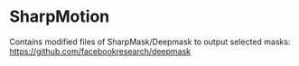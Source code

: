 # SharpMotion
Contains modified files of SharpMask/Deepmask to output selected masks: https://github.com/facebookresearch/deepmask
